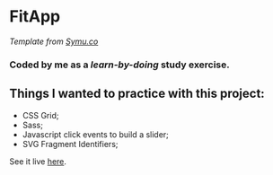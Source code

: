 # FitApp

_Template from [Symu.co](https://symu.co/freebies/templates-4/fitapp-psd-template/)_

### Coded by me as a _learn-by-doing_ study exercise.

## Things I wanted to practice with this project:

- CSS Grid;
- Sass;
- Javascript click events to build a slider;
- SVG Fragment Identifiers;

See it live [here](https://danielacb.github.io/fitapp/).
